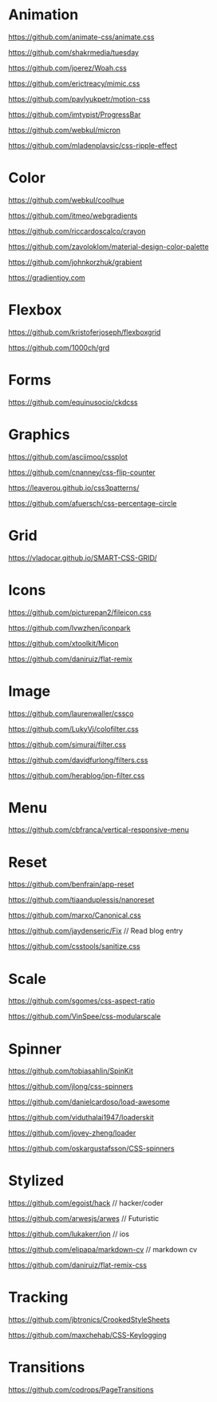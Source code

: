 # Animation

https://github.com/animate-css/animate.css

https://github.com/shakrmedia/tuesday

https://github.com/joerez/Woah.css

https://github.com/erictreacy/mimic.css

https://github.com/pavlyukpetr/motion-css

https://github.com/imtypist/ProgressBar

https://github.com/webkul/micron

https://github.com/mladenplavsic/css-ripple-effect

# Color

https://github.com/webkul/coolhue

https://github.com/itmeo/webgradients

https://github.com/riccardoscalco/crayon

https://github.com/zavoloklom/material-design-color-palette

https://github.com/johnkorzhuk/grabient

https://gradientjoy.com

# Flexbox

https://github.com/kristoferjoseph/flexboxgrid

https://github.com/1000ch/grd

# Forms

https://github.com/equinusocio/ckdcss

# Graphics

https://github.com/asciimoo/cssplot

https://github.com/cnanney/css-flip-counter

https://leaverou.github.io/css3patterns/

https://github.com/afuersch/css-percentage-circle

# Grid

https://vladocar.github.io/SMART-CSS-GRID/

# Icons

https://github.com/picturepan2/fileicon.css

https://github.com/lvwzhen/iconpark

https://github.com/xtoolkit/Micon

https://github.com/daniruiz/flat-remix

# Image

https://github.com/laurenwaller/cssco

https://github.com/LukyVj/colofilter.css

https://github.com/simurai/filter.css

https://github.com/davidfurlong/filters.css

https://github.com/herablog/jpn-filter.css

# Menu

https://github.com/cbfranca/vertical-responsive-menu

# Reset

https://github.com/benfrain/app-reset

https://github.com/tiaanduplessis/nanoreset

https://github.com/marxo/Canonical.css

https://github.com/jaydenseric/Fix // Read blog entry

https://github.com/csstools/sanitize.css

# Scale

https://github.com/sgomes/css-aspect-ratio

https://github.com/VinSpee/css-modularscale

# Spinner
  
https://github.com/tobiasahlin/SpinKit

https://github.com/jlong/css-spinners

https://github.com/danielcardoso/load-awesome

https://github.com/viduthalai1947/loaderskit

https://github.com/jovey-zheng/loader

https://github.com/oskargustafsson/CSS-spinners

# Stylized

https://github.com/egoist/hack // hacker/coder

https://github.com/arwesjs/arwes // Futuristic

https://github.com/lukakerr/ion // ios

https://github.com/elipapa/markdown-cv // markdown cv

https://github.com/daniruiz/flat-remix-css

# Tracking

https://github.com/jbtronics/CrookedStyleSheets

https://github.com/maxchehab/CSS-Keylogging

# Transitions

https://github.com/codrops/PageTransitions
